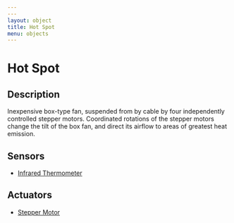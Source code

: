 ```yaml
---
---
layout: object
title: Hot Spot
menu: objects
---
```

# Hot Spot

## Description

Inexpensive box-type fan, suspended from by cable by four independently controlled stepper motors. Coordinated rotations of the stepper motors change the tilt of the box fan, and direct its airflow to areas of greatest heat emission.

## Sensors

*   [Infrared Thermometer](https://github.com/site2site/site2site.github.io/blob/master/sensors/thermistor.md)

## Actuators

*	[Stepper Motor](https://github.com/site2site/site2site.github.io/blob/master/actuators/stepper-motor-generic.md)


